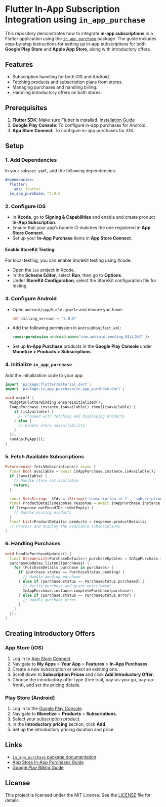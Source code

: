 # Flutter In-App Subscription Integration using `in_app_purchase`

This repository demonstrates how to integrate **in-app subscriptions** in a Flutter application using the [`in_app_purchase`](https://pub.dev/packages/in_app_purchase) package. The guide includes step-by-step instructions for setting up in-app subscriptions for both **Google Play Store** and **Apple App Store**, along with introductory offers.

## Features

- Subscription handling for both iOS and Android.
- Fetching products and subscription plans from stores.
- Managing purchases and handling billing.
- Handling introductory offers on both stores.

## Prerequisites

1. **Flutter SDK**: Make sure Flutter is installed. [Installation Guide](https://flutter.dev/docs/get-started/install)
2. **Google Play Console**: To configure in-app purchases for Android.
3. **App Store Connect**: To configure in-app purchases for iOS.

## Setup

### 1. Add Dependencies

In your `pubspec.yaml`, add the following dependencies:

```yaml
dependencies:
  flutter:
    sdk: flutter
  in_app_purchase: ^3.0.6
```

### 2. Configure iOS

- In **Xcode**, go to **Signing & Capabilities** and enable and create product **In-App Subscription**.
- Ensure that your app’s bundle ID matches the one registered in **App Store Connect**.
- Set up your **In-App Purchase** items in **App Store Connect**.

#### Enable StoreKit Testing

For local testing, you can enable StoreKit testing using Xcode:
- Open the `ios` project in Xcode.
- In the **Scheme Editor**, select **Run**, then go to **Options**.
- Under **StoreKit Configuration**, select the StoreKit configuration file for testing.

### 3. Configure Android

- Open `android/app/build.gradle` and ensure you have:
  ```groovy
  def billing_version = "5.0.0"
  ```

- Add the following permission in `AndroidManifest.xml`:
  ```xml
  <uses-permission android:name="com.android.vending.BILLING" />
  ```

- Set up **In-App Purchase** products in the **Google Play Console** under **Monetize > Products > Subscriptions**.

### 4. Initialize `in_app_purchase`

Add the initialization code to your app:

```dart
import 'package:flutter/material.dart';
import 'package:in_app_purchase/in_app_purchase.dart';

void main() {
  WidgetsFlutterBinding.ensureInitialized();
  InAppPurchase.instance.isAvailable().then((isAvailable) {
    if (isAvailable) {
      // Proceed with fetching and displaying products
    } else {
      // Handle store unavailability
    }
  });
  runApp(MyApp());
}
```

### 5. Fetch Available Subscriptions

```dart
Future<void> fetchSubscriptions() async {
  final bool available = await InAppPurchase.instance.isAvailable();
  if (!available) {
    // Handle store not available
    return;
  }

  const Set<String> _kIds = <String>{'subscription_id_1', 'subscription_id_2'};
  final ProductDetailsResponse response = await InAppPurchase.instance.queryProductDetails(_kIds);
  if (response.notFoundIDs.isNotEmpty) {
    // Handle missing products
  }
  final List<ProductDetails> products = response.productDetails;
  // Process and display the available subscriptions
}
```

### 6. Handling Purchases

```dart
void handlePurchaseUpdates() {
  final Stream<List<PurchaseDetails>> purchaseUpdates = InAppPurchase.instance.purchaseStream;
  purchaseUpdates.listen((purchases) {
    for (PurchaseDetails purchase in purchases) {
      if (purchase.status == PurchaseStatus.pending) {
        // Handle pending purchase
      } else if (purchase.status == PurchaseStatus.purchased) {
        // Verify purchase and grant entitlement
        InAppPurchase.instance.completePurchase(purchase);
      } else if (purchase.status == PurchaseStatus.error) {
        // Handle purchase error
      }
    }
  });
}
```

## Creating Introductory Offers

### App Store (iOS)

1. Log in to [App Store Connect](https://appstoreconnect.apple.com/).
2. Navigate to **My Apps** > **Your App** > **Features** > **In-App Purchases**.
3. Create a new subscription or select an existing one.
4. Scroll down to **Subscription Prices** and click **Add Introductory Offer**.
5. Choose the introductory offer type (free trial, pay-as-you-go, pay-up-front), and set the pricing details.

### Play Store (Android)

1. Log in to the [Google Play Console](https://play.google.com/console/).
2. Navigate to **Monetize** > **Products** > **Subscriptions**.
3. Select your subscription product.
4. In the **Introductory pricing** section, click **Add**.
5. Set up the introductory pricing duration and price.

## Links

- [`in_app_purchase` package documentation](https://pub.dev/packages/in_app_purchase)
- [App Store In-App Purchases Guide](https://developer.apple.com/in-app-purchase/)
- [Google Play Billing Guide](https://developer.android.com/google/play/billing/integrate)

## License

This project is licensed under the MIT License. See the [LICENSE](LICENSE) file for details.
